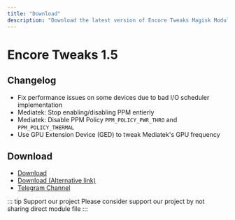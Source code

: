 ```yaml
---
title: "Download"
description: "Download the latest version of Encore Tweaks Magisk Module here"
---
```


# Encore Tweaks 1.5

## Changelog
- Fix performance issues on some devices due to bad I/O scheduler implementation
- Mediatek: Stop enabling/disabling PPM entierly
- Mediatek: Disable PPM Policy `PPM_POLICY_PWR_THRO` and `PPM_POLICY_THERMAL`
- Use GPU Extension Device (GED) to tweak Mediatek's GPU frequency

## Download
- [Download](https://en.shrinke.me/ghWUW8sH)
- [Download (Alternative link)](https://sfl.gl/LWl3oz)
- [Telegram Channel](https://rem01schannel.t.me)

::: tip Support our project
Please consider support our project by not sharing direct module file
:::
